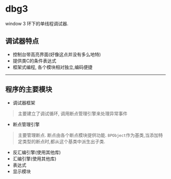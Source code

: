# dbg3
window 3 环下的单线程调试器.

## 调试器特点
- 控制台带高亮界面(好像这点并没有多么地特)
- 提供类C的条件表达式
- 框架式编程, 各个模块相对独立,编码便捷
---
## 程序的主要模块
- 调试器框架
> 主要建立了调试循环, 调用断点管理引擎来处理异常事件
- 断点管理引擎
> 主要管理断点.
> 断点由各个断点模块提供功能.
>`BPObject`作为基类,当添加特定类型的断点时,都从这个基类中派生出子类.
- 反汇编引擎(使用其他库)
- 汇编引擎(使用其他库)
- 表达式
- 显示模块
